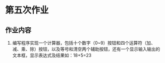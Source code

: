 # 第五次作业

## 作业内容

1. 编写程序实现一个计算器，包括十个数字（0~9）按钮和四个运算符（加、减、乘、除）按钮，以及等号和清空两个辅助按钮，还有一个显示输入输出的文本框，显示表达式及结果如：18+5=23
